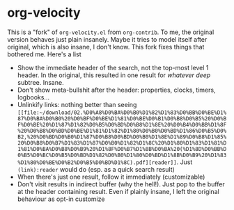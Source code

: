 # org-velocity

This is a "fork" of `org-velocity.el` from `org-contrib`.  To me, the original version behaves just plain insanely.  Maybe it tries to model itself after original, which is also insane, I don't know.  This fork fixes things that bothered me.  Here's a list

* Show the immediate header of the search, not the top-most level 1 header.  In the original, this resulted in one result for *whatever deep* subtree.  Insane.
* Don't show meta-bullshit after the header: properties, clocks, timers, logbooks...
* Unlinkify links: nothing better than seeing `[[file:~/download/02.%D0%A8%D0%BA%D0%B0%D1%82%D1%83%D0%BB%D0%BE%D1%87%D0%BA%D0%B0%20%D0%BF%D0%BE%D1%81%D0%BE%D0%B1%D0%B8%D0%B5%20%D0%BF%D0%BE%20%D1%87%D1%82%D0%B5%D0%BD%D0%B8%D1%8E%20%D0%B4%D0%BB%D1%8F%20%D0%B8%D0%BD%D0%BE%D1%81%D1%82%D1%80%D0%B0%D0%BD%D1%86%D0%B5%D0%B2,%20%D0%BD%D0%B0%D1%87%D0%B8%D0%BD%D0%B0%D1%8E%D1%89%D0%B8%D1%85%20%D0%B8%D0%B7%D1%83%D1%87%D0%B0%D1%82%D1%8C%20%D1%80%D1%83%D1%81%D1%81%D0%BA%D0%B8%D0%B9%20%D1%8F%D0%B7%D1%8B%D0%BA%20(%D1%8D%D0%BB%D0%B5%D0%BC%D0%B5%D0%BD%D1%82%D0%B0%D1%80%D0%BD%D1%8B%D0%B9%20%D1%83%D1%80%D0%BE%D0%B2%D0%B5%D0%BD%D1%8C).pdf][reader]]`.  Just `(link):reader` would do (esp. as a quick search result)
* When there's just one result, follow it immediately (customizable)
* Don't visit results in indirect buffer (why the hell!).  Just pop to the buffer at the header containing result.  Even if plainly insane, I left the original behaviour as opt-in customize
